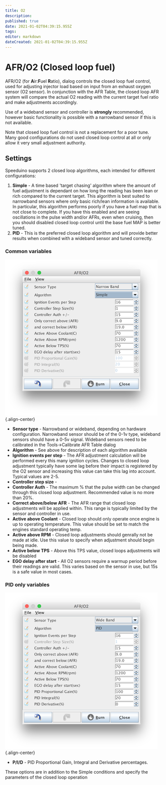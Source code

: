 ```yaml
---
title: O2
description: 
published: true
date: 2021-01-02T04:39:15.955Z
tags: 
editor: markdown
dateCreated: 2021-01-02T04:39:15.955Z
---
```


# AFR/O2 (Closed loop fuel)

AFR/O2 (for **A**ir:**F**uel **R**atio), dialog controls the closed loop fuel control, used for adjusting injector load based on input from an exhaust oxygen sensor (O2 sensor). In conjunction with the AFR Table, the closed loop AFR system will compare the actual O2 reading with the current target fuel ratio and make adjustments accordingly.

Use of a wideband sensor and controller is **strongly** recommended, however basic functionality is possible with a narrowband sensor if this is not available.

Note that closed loop fuel control is not a replacement for a poor tune. Many good configurations do not used closed loop control at all or only allow it very small adjustment authority.

## Settings

Speeduino supports 2 closed loop algorithms, each intended for different configurations:

1. **Simple** - A time based 'target chasing' algorithm where the amount of fuel adjustment is dependant on how long the reading has been lean or rich compared to the current target. This algorithm is best suited to narrowband sensors where only basic rich/lean information is available. In particular, this algorithm performs poorly if you have a fuel map that is not close to complete. If you have this enabled and are seeing oscillations in the pulse width and/or AFRs, even when cruising, then you should disabled closed loop control until the base fuel MAP is better tuned.
2. **PID** - This is the preferred closed loop algorithm and will provide better results when combined with a wideband sensor and tuned correctly.

### Common variables
![o2_simple.png](/img/tuning/o2_simple.png){.align-center}

* **Sensor type** - Narrowband or wideband, depending on hardware configuration. Narrowband sensor should be of the 0-1v type, wideband sensors should have a 0-5v signal. Wideband sensors need to be calibrated in the Tools-&gt;Calibrate AFR Table dialog
* **Algorithm** - See above for description of each algorithm available
* **Ignition events per step** - The AFR adjustment calculation will be performed every this many ignition cycles. Changes to closed loop adjustment typically have some lag before their impact is registered by the O2 sensor and increasing this value can take this lag into account. Typical values are 2-5.
* **Controller step size** -
* **Controller Auth** - The maximum % that the pulse width can be changed through this closed loop adjustment. Recommended value is no more than 20%.
* **Correct above/below AFR** - The AFR range that closed loop adjustments will be applied within. This range is typically limited by the sensor and controller in use.
* **Active above Coolant** - Closed loop should only operate once engine is up to operating temperature. This value should be set to match the engines standard operating temp.
* **Active above RPM** - Closed loop adjustments should genrally not be made at idle. Use this value to specify when adjustment should begin being made.
* **Active below TPS** - Above this TPS value, closed loops adjustments will be disabled
* **EGO delay after start** - All O2 sensors require a warmup period before their readings are valid. This varies based on the sensor in use, but 15s is a safe value in most cases.

### PID only variables
![o2_pid.png](/img/tuning/o2_pid.png){.align-center}

* **P/I/D** - PID Proportional Gain, Integral and Derivative percentages.

These options are in addition to the Simple conditions and specify the parameters of the closed loop operation
